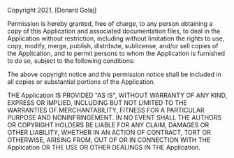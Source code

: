 Copyright 2021, [Donard Golaj]

Permission is hereby granted, free of charge, to any person obtaining a copy of this Application and associated documentation files, to deal in the Application without restriction, including without limitation the rights to use, copy, modify, merge, publish, distribute, sublicense, and/or sell copies of the Application, and to permit persons to whom the Application is furnished to do so, subject to the following conditions:

The above copyright notice and this permission notice shall be included in all copies or substantial portions of the Application.

THE Application IS PROVIDED "AS IS", WITHOUT WARRANTY OF ANY KIND, EXPRESS OR IMPLIED, INCLUDING BUT NOT LIMITED TO THE WARRANTIES OF MERCHANTABILITY, FITNESS FOR A PARTICULAR PURPOSE AND NONINFRINGEMENT. IN NO EVENT SHALL THE AUTHORS OR COPYRIGHT HOLDERS BE LIABLE FOR ANY CLAIM, DAMAGES OR OTHER LIABILITY, WHETHER IN AN ACTION OF CONTRACT, TORT OR OTHERWISE, ARISING FROM, OUT OF OR IN CONNECTION WITH THE Application OR THE USE OR OTHER DEALINGS IN THE Application.